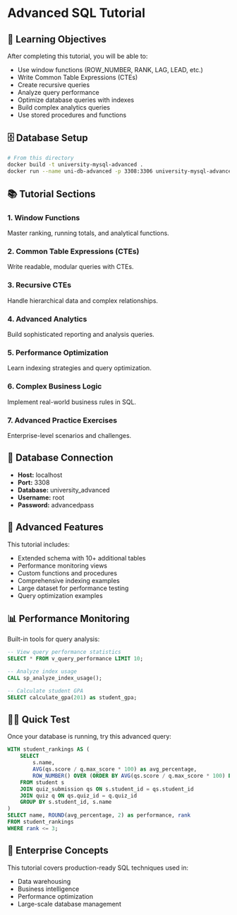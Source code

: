 # Advanced SQL Tutorial

## 🎯 Learning Objectives
After completing this tutorial, you will be able to:
- Use window functions (ROW_NUMBER, RANK, LAG, LEAD, etc.)
- Write Common Table Expressions (CTEs)
- Create recursive queries
- Analyze query performance
- Optimize database queries with indexes
- Build complex analytics queries
- Use stored procedures and functions

## 🗄️ Database Setup
```bash
# From this directory
docker build -t university-mysql-advanced .
docker run --name uni-db-advanced -p 3308:3306 university-mysql-advanced
```

## 📚 Tutorial Sections

### 1. Window Functions
Master ranking, running totals, and analytical functions.

### 2. Common Table Expressions (CTEs)
Write readable, modular queries with CTEs.

### 3. Recursive CTEs
Handle hierarchical data and complex relationships.

### 4. Advanced Analytics
Build sophisticated reporting and analysis queries.

### 5. Performance Optimization
Learn indexing strategies and query optimization.

### 6. Complex Business Logic
Implement real-world business rules in SQL.

### 7. Advanced Practice Exercises
Enterprise-level scenarios and challenges.

## 🔗 Database Connection
- **Host:** localhost
- **Port:** 3308  
- **Database:** university_advanced
- **Username:** root
- **Password:** advancedpass

## 🔧 Advanced Features
This tutorial includes:
- Extended schema with 10+ additional tables
- Performance monitoring views
- Custom functions and procedures
- Comprehensive indexing examples
- Large dataset for performance testing
- Query optimization examples

## 📊 Performance Monitoring
Built-in tools for query analysis:
```sql
-- View query performance statistics
SELECT * FROM v_query_performance LIMIT 10;

-- Analyze index usage
CALL sp_analyze_index_usage();

-- Calculate student GPA
SELECT calculate_gpa(201) as student_gpa;
```

## 🏃‍♂️ Quick Test
Once your database is running, try this advanced query:
```sql
WITH student_rankings AS (
    SELECT 
        s.name,
        AVG(qs.score / q.max_score * 100) as avg_percentage,
        ROW_NUMBER() OVER (ORDER BY AVG(qs.score / q.max_score * 100) DESC) as rank
    FROM student s
    JOIN quiz_submission qs ON s.student_id = qs.student_id
    JOIN quiz q ON qs.quiz_id = q.quiz_id
    GROUP BY s.student_id, s.name
)
SELECT name, ROUND(avg_percentage, 2) as performance, rank
FROM student_rankings
WHERE rank <= 3;
```

## 🚀 Enterprise Concepts
This tutorial covers production-ready SQL techniques used in:
- Data warehousing
- Business intelligence
- Performance optimization
- Large-scale database management
